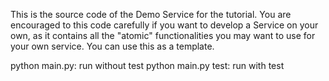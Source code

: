 This is the source code of the Demo Service for the tutorial.
You are encouraged to this code carefully if you want to develop a Service on your own, as it contains all the "atomic" functionalities you may want to use for your own service. You can use this as a template.

python main.py: run without test
python main.py test: run with test